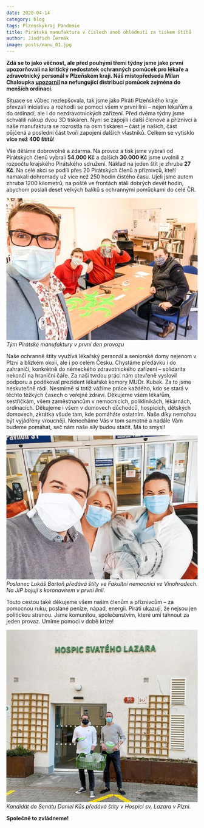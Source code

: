 ```yaml
---
date: 2020-04-14
category: blog
tags: Plzenskykraj Pandemie
title: Pirátská manufaktura v číslech aneb ohlédnutí za tiskem štítů
author: Jindřich Čermák
image: posts/manu_01.jpg
---
```

**Zdá se to jako věčnost, ale před pouhými třemi týdny jsme jako první upozorňovali na kritický nedostatek ochranných pomůcek pro lékaře a zdravotnický personál v Plzeňském kraji. Náš místopředseda Milan Chaloupka [upozornil](https://plzensky.pirati.cz/aktuality/kdo-uzdravi-pacienty-v-dobe-pandemie.html) na nefungující distribuci pomůcek zejména do menších ordinací.**

Situace se vůbec nezlepšovala, tak jsme jako Piráti Plzeňského kraje převzali iniciativu a rozhodli se pomoci všem v první linii – nejen lékařům a do ordinací, ale i do nezdravotnických zařízení. Před dvěma týdny jsme schválili nákup dvou 3D tiskáren. Nyní se zapojili i další členové a příznivci a naše manufaktura se rozrostla na osm tiskáren – část je našich, část půjčená a poslední část tvoří zapojení dalších vlastníků. Celkem se vytisklo **více než 400 štítů**!

Vše děláme dobrovolně a zdarma. Na provoz a tisk jsme vybrali od Pirátských členů vybrali **54.000 Kč** a dalších **30.000 Kč** jsme uvolnili z rozpočtu krajského Pirátského sdružení. Náklad na jeden štít je zhruba **27 Kč**. Na celé akci se podílí přes 20 Pirátských členů a příznivců, kteří namakali dohromady už více než 250 hodin čistého času. Ujeli jsme autem zhruba 1200 kilometrů, na poště ve frontách stáli dobrých devět hodin, abychom poslali deset velkých balíků s ochrannými pomůckami do celé ČR.

![](/assets/img/posts/manu_02.jpg)
*Tým Pirátské manufaktury v první den provozu*

Naše ochranně štíty využívá lékařský personál a seniorské domy nejenom v Plzni a blízkém okolí, ale i po celém Česku. Chystáme předávku i do zahraničí, konkrétně do německého zdravotnického zařízení – solidarita nekončí na hraniční čáře. Za naši tvrdou práci nám otevřeně vyslovil podporu a poděkoval prezident lékařské komory MUDr. Kubek. Za to jsme neskutečně rádi. Nesmírně si totiž vážíme práce každého, kdo se stará v těchto těžkých časech o veřejné zdraví. Děkujeme všem lékařům, sestřičkám, všem zaměstnancům v nemocnicích, poliklinikách, lékárnách, ordinacích. Děkujeme i všem v domovech důchodců, hospicích, dětských domovech, zkrátka všude tam, kde pomáháte ostatním. Naše díky nemohou být vyjádřeny vroucněji. Nenecháme Vás v tom samotné a nadále Vám budeme pomáhat, seč nám naše síly budou stačit. Má to smysl!

![](/assets/img/posts/manu_03.jpg)
*Poslanec Lukáš Bartoň předává štíty ve Fakultní nemocnici ve Vinohradech. Na JIP bojují s koronavirem v první linii.*

Touto cestou také děkujeme všem našim členům a příznivcům – za pomocnou ruku, poslané peníze, nápad, energii. Piráti ukazují, že nejsou jen politickou stranou. Jsme komunitou, společenstvím, které umí táhnout za jeden provaz. Umíme pomoci v době krize!

![](/assets/img/posts/manu_04.jpg)
*Kandidát do Senátu Daniel Kůs předává štíty v Hospici sv. Lazara v Plzni.*

**Společně to zvládneme!**
